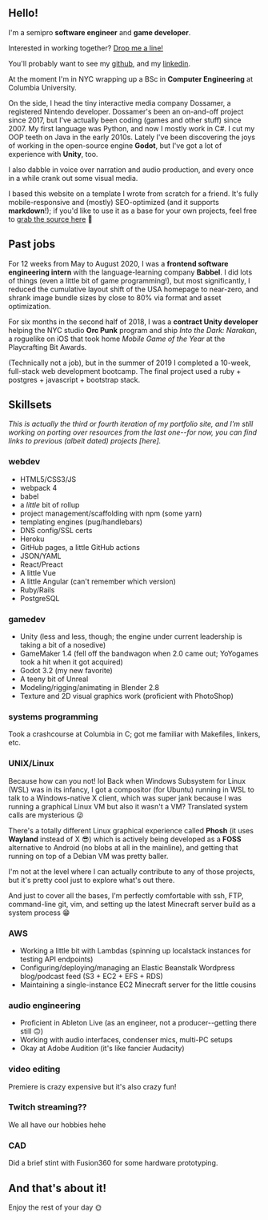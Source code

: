 ## Hello!

I'm a semipro **software engineer** and **game developer**. 

Interested in working together? [Drop me a line!](alex@dossamer.io)

You'll probably want to see my [github](https://github.com/rcoppy), and my [linkedin](https://www.linkedin.com/in/alexruppcoppi/).

At the moment I'm in NYC wrapping up a BSc in **Computer Engineering** at Columbia University.

On the side, I head the tiny interactive media company Dossamer, a registered Nintendo developer. Dossamer's been an on-and-off project since 2017, but I've actually been coding (games and other stuff) since 2007. My first language was Python, and now I mostly work in C#. I cut my OOP teeth on Java in the early 2010s. Lately I've been discovering the joys of working in the open-source engine **Godot**, but I've got a lot of experience with **Unity**, too.

I also dabble in voice over narration and audio production, and every once in a while crank out some visual media.

I based this website on a template I wrote from scratch for a friend. It's fully mobile-responsive and (mostly) SEO-optimized (and it supports **markdown**!); if you'd like to use it as a base for your own projects, feel free to [grab the source here]() 🙂

## Past jobs

For 12 weeks from May to August 2020, I was a **frontend software engineering intern** with the language-learning company **Babbel**. I did lots of things (even a little bit of game programming!), but most significantly, I reduced the cumulative layout shift of the USA homepage to near-zero, and shrank image bundle sizes by close to 80% via format and asset optimization. 

For six months in the second half of 2018, I was a **contract Unity developer** helping the NYC studio **Orc Punk** program and ship *Into the Dark: Narakan*, a roguelike on iOS that took home *Mobile Game of the Year* at the Playcrafting Bit Awards.

(Technically not a job), but in the summer of 2019 I completed a 10-week, full-stack web development bootcamp. The final project used a ruby + postgres + javascript + bootstrap stack.

## Skillsets

*This is actually the third or fourth iteration of my portfolio site, and I'm still working on porting over resources from the last one--for now, you can find links to previous (albeit dated) projects [here].*

### webdev 
- HTML5/CSS3/JS
- webpack 4
- babel
- a *little* bit of rollup
- project management/scaffolding with npm (some yarn)
- templating engines (pug/handlebars)
- DNS config/SSL certs
- Heroku
- GitHub pages, a little GitHub actions
- JSON/YAML
- React/Preact
- A little Vue
- A little Angular (can't remember which version)
- Ruby/Rails
- PostgreSQL

### gamedev
- Unity (less and less, though; the engine under current leadership is taking a bit of a nosedive)
- GameMaker 1.4 (fell off the bandwagon when 2.0 came out; YoYogames took a hit when it got acquired)
- Godot 3.2 (my new favorite)
- A teeny bit of Unreal 
- Modeling/rigging/animating in Blender 2.8
- Texture and 2D visual graphics work (proficient with PhotoShop)

### systems programming
Took a crashcourse at Columbia in C; got me familiar with Makefiles, linkers, etc. 

### UNIX/Linux
Because how can you not! lol
Back when Windows Subsystem for Linux (WSL) was in its infancy, I got a compositor (for Ubuntu) running in WSL to talk to a Windows-native X client, which was super jank because I was running a graphical Linux VM but also it wasn't a VM? Translated system calls are mysterious 😜

There's a totally different Linux graphical experience called **Phosh** (it uses **Wayland** instead of X 😎) which is actively being developed as a **FOSS** alternative to Android (no blobs at all in the mainline), and getting that running on top of a Debian VM was pretty baller. 

I'm not at the level where I can actually contribute to any of those projects, but it's pretty cool just to explore what's out there. 

And just to cover all the bases, I'm perfectly comfortable with ssh, FTP, command-line git, vim, and setting up the latest Minecraft server build as a system process 😁

### AWS
- Working a little bit with Lambdas (spinning up localstack instances for testing API endpoints)
- Configuring/deploying/managing an Elastic Beanstalk Wordpress blog/podcast feed (S3 + EC2 + EFS + RDS)
- Maintaining a single-instance EC2 Minecraft server for the little cousins

### audio engineering
- Proficient in Ableton Live (as an engineer, not a producer--getting there still 🙃)
- Working with audio interfaces, condenser mics, multi-PC setups
- Okay at Adobe Audition (it's like fancier Audacity)

### video editing
Premiere is crazy expensive but it's also crazy fun! 

### Twitch streaming??
We all have our hobbies hehe 

### CAD 
Did a brief stint with Fusion360 for some hardware prototyping. 

## And that's about it!

Enjoy the rest of your day 🌞
